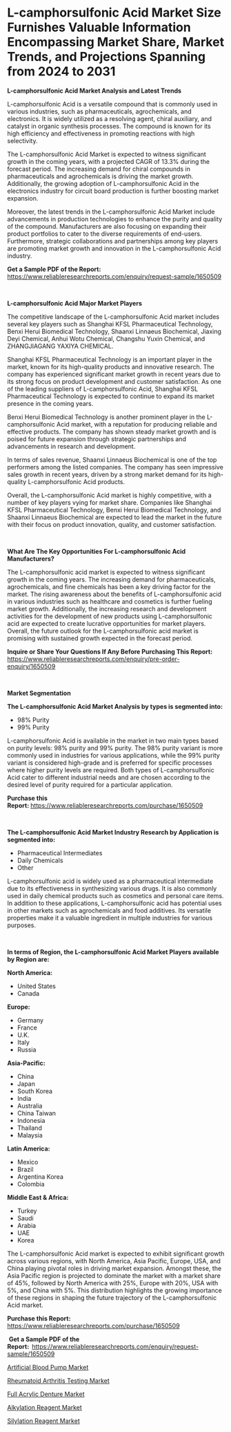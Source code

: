 <p><h1>L-camphorsulfonic Acid Market Size Furnishes Valuable Information Encompassing Market Share, Market Trends, and Projections Spanning from 2024 to 2031</h1></p><p><strong>L-camphorsulfonic Acid Market Analysis and Latest Trends</strong></p>
<p><p>L-camphorsulfonic Acid is a versatile compound that is commonly used in various industries, such as pharmaceuticals, agrochemicals, and electronics. It is widely utilized as a resolving agent, chiral auxiliary, and catalyst in organic synthesis processes. The compound is known for its high efficiency and effectiveness in promoting reactions with high selectivity.</p><p>The L-camphorsulfonic Acid Market is expected to witness significant growth in the coming years, with a projected CAGR of 13.3% during the forecast period. The increasing demand for chiral compounds in pharmaceuticals and agrochemicals is driving the market growth. Additionally, the growing adoption of L-camphorsulfonic Acid in the electronics industry for circuit board production is further boosting market expansion.</p><p>Moreover, the latest trends in the L-camphorsulfonic Acid Market include advancements in production technologies to enhance the purity and quality of the compound. Manufacturers are also focusing on expanding their product portfolios to cater to the diverse requirements of end-users. Furthermore, strategic collaborations and partnerships among key players are promoting market growth and innovation in the L-camphorsulfonic Acid industry.</p></p>
<p><strong>Get a Sample PDF of the Report:&nbsp;</strong> <a href="https://www.reliableresearchreports.com/enquiry/request-sample/1650509">https://www.reliableresearchreports.com/enquiry/request-sample/1650509</a></p>
<p>&nbsp;</p>
<p><strong>L-camphorsulfonic Acid Major Market Players</strong></p>
<p><p>The competitive landscape of the L-camphorsulfonic Acid market includes several key players such as Shanghai KFSL Pharmaceutical Technology, Benxi Herui Biomedical Technology, Shaanxi Linnaeus Biochemical, Jiaxing Deyi Chemical, Anhui Wotu Chemical, Changshu Yuxin Chemical, and ZHANGJIAGANG YAXIYA CHEMICAL.</p><p>Shanghai KFSL Pharmaceutical Technology is an important player in the market, known for its high-quality products and innovative research. The company has experienced significant market growth in recent years due to its strong focus on product development and customer satisfaction. As one of the leading suppliers of L-camphorsulfonic Acid, Shanghai KFSL Pharmaceutical Technology is expected to continue to expand its market presence in the coming years.</p><p>Benxi Herui Biomedical Technology is another prominent player in the L-camphorsulfonic Acid market, with a reputation for producing reliable and effective products. The company has shown steady market growth and is poised for future expansion through strategic partnerships and advancements in research and development.</p><p>In terms of sales revenue, Shaanxi Linnaeus Biochemical is one of the top performers among the listed companies. The company has seen impressive sales growth in recent years, driven by a strong market demand for its high-quality L-camphorsulfonic Acid products.</p><p>Overall, the L-camphorsulfonic Acid market is highly competitive, with a number of key players vying for market share. Companies like Shanghai KFSL Pharmaceutical Technology, Benxi Herui Biomedical Technology, and Shaanxi Linnaeus Biochemical are expected to lead the market in the future with their focus on product innovation, quality, and customer satisfaction.</p></p>
<p>&nbsp;</p>
<p><strong>What Are The Key Opportunities For L-camphorsulfonic Acid Manufacturers?</strong></p>
<p><p>The L-camphorsulfonic acid market is expected to witness significant growth in the coming years. The increasing demand for pharmaceuticals, agrochemicals, and fine chemicals has been a key driving factor for the market. The rising awareness about the benefits of L-camphorsulfonic acid in various industries such as healthcare and cosmetics is further fueling market growth. Additionally, the increasing research and development activities for the development of new products using L-camphorsulfonic acid are expected to create lucrative opportunities for market players. Overall, the future outlook for the L-camphorsulfonic acid market is promising with sustained growth expected in the forecast period.</p></p>
<p><strong>Inquire or Share Your Questions If Any Before Purchasing This Report:</strong> <a href="https://www.reliableresearchreports.com/enquiry/pre-order-enquiry/1650509">https://www.reliableresearchreports.com/enquiry/pre-order-enquiry/1650509</a></p>
<p>&nbsp;</p>
<p><strong>Market Segmentation</strong></p>
<p><strong>The L-camphorsulfonic Acid Market Analysis by types is segmented into:</strong></p>
<p><ul><li>98% Purity</li><li>99% Purity</li></ul></p>
<p><p>L-camphorsulfonic Acid is available in the market in two main types based on purity levels: 98% purity and 99% purity. The 98% purity variant is more commonly used in industries for various applications, while the 99% purity variant is considered high-grade and is preferred for specific processes where higher purity levels are required. Both types of L-camphorsulfonic Acid cater to different industrial needs and are chosen according to the desired level of purity required for a particular application.</p></p>
<p><strong>Purchase this Report:&nbsp;</strong><a href="https://www.reliableresearchreports.com/purchase/1650509">https://www.reliableresearchreports.com/purchase/1650509</a></p>
<p>&nbsp;</p>
<p><strong>The L-camphorsulfonic Acid Market Industry Research by Application is segmented into:</strong></p>
<p><ul><li>Pharmaceutical Intermediates</li><li>Daily Chemicals</li><li>Other</li></ul></p>
<p><p>L-camphorsulfonic acid is widely used as a pharmaceutical intermediate due to its effectiveness in synthesizing various drugs. It is also commonly used in daily chemical products such as cosmetics and personal care items. In addition to these applications, L-camphorsulfonic acid has potential uses in other markets such as agrochemicals and food additives. Its versatile properties make it a valuable ingredient in multiple industries for various purposes.</p></p>
<p>&nbsp;</p>
<p><strong>In terms of Region, the L-camphorsulfonic Acid Market Players available by Region are:</strong></p>
<p>
    <p> <strong> North America: </strong>
        <ul>
            <li>United States</li>
            <li>Canada</li>
        </ul>
        </p> 
    <p> <strong> Europe: </strong>
        <ul>
            <li>Germany</li>
            <li>France</li>
            <li>U.K.</li>
            <li>Italy</li>
            <li>Russia</li>
        </ul>
        </p> 
    <p> <strong> Asia-Pacific: </strong>
        <ul>
            <li>China</li>
            <li>Japan</li>
            <li>South Korea</li>
            <li>India</li>
            <li>Australia</li>
            <li>China Taiwan</li>
            <li>Indonesia</li>
            <li>Thailand</li>
            <li>Malaysia</li>
        </ul>
        </p> 
    <p> <strong> Latin America: </strong>
        <ul>
            <li>Mexico</li>
            <li>Brazil</li>
            <li>Argentina Korea</li>
            <li>Colombia</li>
        </ul>
        </p> 
    <p> <strong> Middle East & Africa: </strong>
        <ul>
            <li>Turkey</li>
            <li>Saudi</li>
            <li>Arabia</li>
            <li>UAE</li>
            <li>Korea</li>
        </ul>
    </p>
    </p>
<p><p>The L-camphorsulfonic Acid market is expected to exhibit significant growth across various regions, with North America, Asia Pacific, Europe, USA, and China playing pivotal roles in driving market expansion. Amongst these, the Asia Pacific region is projected to dominate the market with a market share of 45%, followed by North America with 25%, Europe with 20%, USA with 5%, and China with 5%. This distribution highlights the growing importance of these regions in shaping the future trajectory of the L-camphorsulfonic Acid market.</p></p>
<p><strong>Purchase this Report: </strong><a href="https://www.reliableresearchreports.com/purchase/1650509">https://www.reliableresearchreports.com/purchase/1650509</a></p>
<p>&nbsp;<strong>Get a Sample PDF of the Report:&nbsp;&nbsp;</strong><a href="https://www.reliableresearchreports.com/enquiry/request-sample/1650509">https://www.reliableresearchreports.com/enquiry/request-sample/1650509</a></p>
<p><strong></strong></p>
<p><p><a href="https://medium.com/p/401ded6c56cb/edit">Artificial Blood Pump Market</a></p><p><a href="https://medium.com/p/45379cce7e7d/edit">Rheumatoid Arthritis Testing Market</a></p><p><a href="https://medium.com/p/1efeb91fa982/edit">Full Acrylic Denture Market</a></p><p><a href="https://medium.com/@markkautzer09/alkylation-reagent-market-insights-into-market-cagr-market-trends-and-growth-strategies-e4360b6b2bbc">Alkylation Reagent Market</a></p><p><a href="https://medium.com/p/f763e168f388/edit">Silylation Reagent Market</a></p></p>